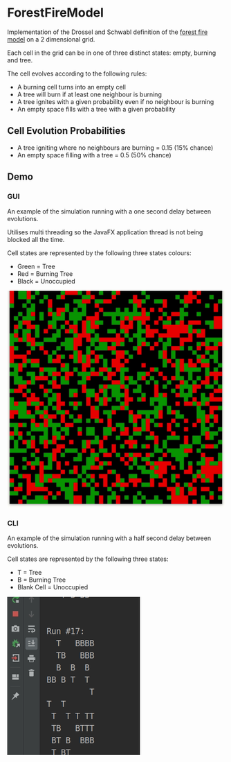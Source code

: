 # ForestFireModel
Implementation of the Drossel and Schwabl definition of the [forest fire model](https://en.wikipedia.org/wiki/Forest-fire_model) on a 2 dimensional grid.

Each cell in the grid can be in one of three distinct states: empty, burning and tree.

The cell evolves according to the following rules:
* A burning cell turns into an empty cell
* A tree will burn if at least one neighbour is burning
* A tree ignites with a given probability even if no neighbour is burning
* An empty space fills with a tree with a given probability

## Cell Evolution Probabilities
* A tree igniting where no neighbours are burning = 0.15 (15% chance)
* An empty space filling with a tree = 0.5 (50% chance)

## Demo
### GUI
An example of the simulation running with a one second delay between evolutions.

Utilises multi threading so the JavaFX application thread is not being blocked all the time.

Cell states are represented by the following three states colours:
* Green = Tree
* Red = Burning Tree
* Black = Unoccupied

![](README_ASSETS/gui_demo.gif)

### CLI
An example of the simulation running with a half second delay between evolutions.

Cell states are represented by the following three states:
* T = Tree
* B = Burning Tree
* Blank Cell = Unoccupied

![](README_ASSETS/cli_demo.gif)

